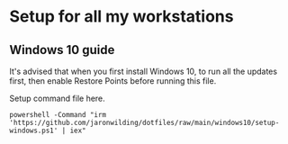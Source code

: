 # Setup for all my workstations

## Windows 10 guide

It's advised that when you first install Windows 10, to run all the updates first, then enable Restore Points before running this file.

Setup command file here.

```
powershell -Command "irm 'https://github.com/jaronwilding/dotfiles/raw/main/windows10/setup-windows.ps1' | iex"
```
